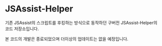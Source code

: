 # JSAssist-Helper
기존 JSAssist의 스크립트를 후킹하는 방식으로 동작하던 구버전 JSAssist-Helper의 코드 저장소입니다.

본 코드의 개발은 종료되었으며 더이상의 업데이트는 없을 예정입니다.
